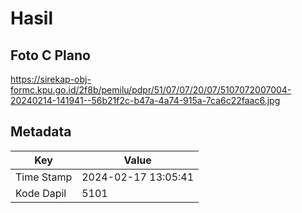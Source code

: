 # Hasil

## Foto C Plano

https://sirekap-obj-formc.kpu.go.id/2f8b/pemilu/pdpr/51/07/07/20/07/5107072007004-20240214-141941--56b21f2c-b47a-4a74-915a-7ca6c22faac6.jpg


## Metadata

| Key        | Value               |
| ---------- | ------------------- |
| Time Stamp | 2024-02-17 13:05:41 |
| Kode Dapil | 5101                |



